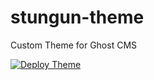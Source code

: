 # stungun-theme
Custom Theme for Ghost CMS

[![Deploy Theme](https://github.com/Fabhi/stungun-theme/actions/workflows/main.yml/badge.svg?branch=master)](https://github.com/Fabhi/stungun-theme/actions/workflows/main.yml)
